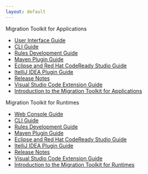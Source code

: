```yaml
---
layout: default
---
```


Migration Toolkit for Applications

- [User Interface Guide](docs/web-console-guide/master/index.html)
- [CLI Guide](docs/cli-guide/master/index.html)
- [Rules Development Guide](docs/rules-development-guide/master/index.html)
- [Maven Plugin Guide](docs/maven-guide/master/index.html)
- [Eclipse and Red Hat CodeReady Studio Guide](docs/eclipse-code-ready-studio-guide/master/index.html)
- [ItelliJ IDEA Plugin Guide](docs/intellij-idea-plugin-guide/master/index.html)
- [Release Notes](docs/release-notes/master/index.html)
- [Visual Studio Code Extension Guide](docs/vs-code-extension-guide/master/index.html)
- [Introduction to the Migration Toolkit for Applications](docs/getting-started-guide/master/index.html)

Migration Toolkit for Runtimes

- [Web Console Guide](docs/web-console-guide-mtr/master/index.html)
- [CLI Guide](docs/cli-guide-mtr/master/index.html)
- [Rules Development Guide](docs/rules-development-guide-mtr/master/index.html)
- [Maven Plugin Guide](docs/maven-guide-mtr/master/index.html)
- [Eclipse and Red Hat CodeReady Studio Guide](docs/eclipse-code-ready-studio-guide-mtr/master/index.html)
- [ItelliJ IDEA Plugin Guide](docs/intellij-idea-plugin-guide-mtr/master/index.html)
- [Release Notes](docs/release-notes-mtr/master/index.html)
- [Visual Studio Code Extension Guide](docs/vs-code-extension-guide-mtr/master/index.html)
- [Introduction to the Migration Toolkit for Runtimes](docs/getting-started-guide-mtr/master/index.html)
